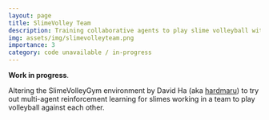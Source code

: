 ```yaml
---
layout: page
title: SlimeVolley Team
description: Training collaborative agents to play slime volleyball with effective teamwork. (WIP)
img: assets/img/slimevolleyteam.png
importance: 3
category: code unavailable / in-progress
---
```


**Work in progress**. 

Altering the SlimeVolleyGym environment by David Ha (aka [hardmaru](https://otoro.net)) to try out multi-agent reinforcement learning for slimes working in a team to play volleyball against each other.
